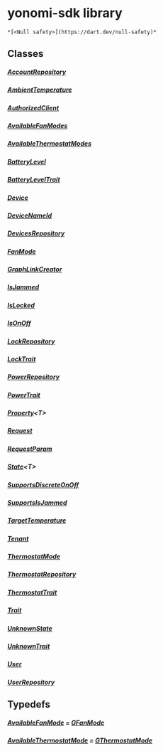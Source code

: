 


# yonomi-sdk library






    *[<Null safety>](https://dart.dev/null-safety)*





## Classes

##### [AccountRepository](../yonomi-sdk/AccountRepository-class.md)



 


##### [AmbientTemperature](../yonomi-sdk/AmbientTemperature-class.md)



 


##### [AuthorizedClient](../yonomi-sdk/AuthorizedClient-class.md)



 


##### [AvailableFanModes](../yonomi-sdk/AvailableFanModes-class.md)



 


##### [AvailableThermostatModes](../yonomi-sdk/AvailableThermostatModes-class.md)



 


##### [BatteryLevel](../yonomi-sdk/BatteryLevel-class.md)



 


##### [BatteryLevelTrait](../yonomi-sdk/BatteryLevelTrait-class.md)



 


##### [Device](../yonomi-sdk/Device-class.md)



 


##### [DeviceNameId](../yonomi-sdk/DeviceNameId-class.md)



 


##### [DevicesRepository](../yonomi-sdk/DevicesRepository-class.md)



 


##### [FanMode](../yonomi-sdk/FanMode-class.md)



 


##### [GraphLinkCreator](../yonomi-sdk/GraphLinkCreator-class.md)



 


##### [IsJammed](../yonomi-sdk/IsJammed-class.md)



 


##### [IsLocked](../yonomi-sdk/IsLocked-class.md)



 


##### [IsOnOff](../yonomi-sdk/IsOnOff-class.md)



 


##### [LockRepository](../yonomi-sdk/LockRepository-class.md)



 


##### [LockTrait](../yonomi-sdk/LockTrait-class.md)



 


##### [PowerRepository](../yonomi-sdk/PowerRepository-class.md)



 


##### [PowerTrait](../yonomi-sdk/PowerTrait-class.md)



 


##### [Property](../yonomi-sdk/Property-class.md)&lt;T>



 


##### [Request](../yonomi-sdk/Request-class.md)



 


##### [RequestParam](../yonomi-sdk/RequestParam-class.md)



 


##### [State](../yonomi-sdk/State-class.md)&lt;T>



 


##### [SupportsDiscreteOnOff](../yonomi-sdk/SupportsDiscreteOnOff-class.md)



 


##### [SupportsIsJammed](../yonomi-sdk/SupportsIsJammed-class.md)



 


##### [TargetTemperature](../yonomi-sdk/TargetTemperature-class.md)



 


##### [Tenant](../yonomi-sdk/Tenant-class.md)



 


##### [ThermostatMode](../yonomi-sdk/ThermostatMode-class.md)



 


##### [ThermostatRepository](../yonomi-sdk/ThermostatRepository-class.md)



 


##### [ThermostatTrait](../yonomi-sdk/ThermostatTrait-class.md)



 


##### [Trait](../yonomi-sdk/Trait-class.md)



 


##### [UnknownState](../yonomi-sdk/UnknownState-class.md)



 


##### [UnknownTrait](../yonomi-sdk/UnknownTrait-class.md)



 


##### [User](../yonomi-sdk/User-class.md)



 


##### [UserRepository](../yonomi-sdk/UserRepository-class.md)



 









## Typedefs


  ##### [AvailableFanMode](../yonomi-sdk/AvailableFanMode.md) = [GFanMode](../third_party_yonomi_graphql_schema_schema.docs.schema.gql/GFanMode-class.md)



   






  ##### [AvailableThermostatMode](../yonomi-sdk/AvailableThermostatMode.md) = [GThermostatMode](../third_party_yonomi_graphql_schema_schema.docs.schema.gql/GThermostatMode-class.md)



   











